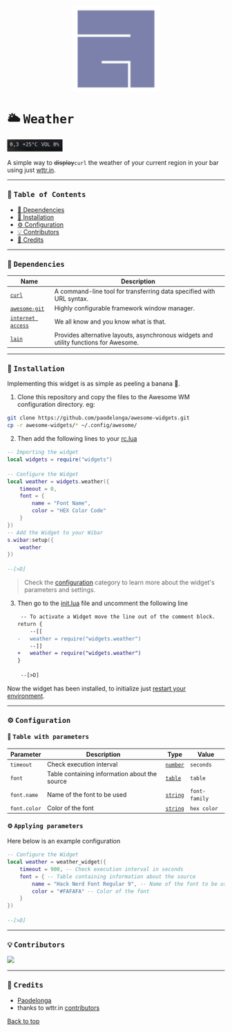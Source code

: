 <p align="center">
  <img src="./docs/awesome64.png" width="200" alt="Awesome Window Manager">
</p>

# :sun_behind_large_cloud: <samp>Weather</samp>
<img src="./docs/screenshot.png" alt="Widget Preview" width="128">

A simple way to ~~display~~`curl` the weather of your current region in your bar using just [wttr.in](https://github.com/chubin/wttr.in).<br>

---

### :bookmark_tabs: <samp>Table of Contents</samp>
- [:wrench: Dependencies](#wrench-dependencies)
- [:rocket: Installation](#rocket-installation)
- [:gear: Configuration](#gear-configuration)
- [:bulb: Contributors](#bulb-contributors)
- [:bust_in_silhouette: Credits](#bust_in_silhouette-credits)

---

### :wrench: <samp>Dependencies</samp>

|                                Name                                |                                         Description                                   |
| ------------------------------------------------------------------ | ------------------------------------------------------------------------------------- |
|               [`curl`](https://github.com/curl/curl)               |            A command-line tool for transferring data specified with URL syntax.       |
|       [`awesome-git`](https://github.com/awesomewm/awesome)        |                      Highly configurable framework window manager.                    |
| [`internet access`](https://en.wikipedia.org/wiki/Internet_access) |                         We all know and you know what is that.                        |
|             [`lain`](https://github.com/lcpz/lain)                 | Provides alternative layouts, asynchronous widgets and utility functions for Awesome. |

---

### :rocket: <samp>Installation</samp>
Implementing this widget is as simple as peeling a banana :banana:. <br>

1. Clone this repository and copy the files to the Awesome WM configuration directory. eg:

```sh
git clone https://github.com/paodelonga/awesome-widgets.git
cp -r awesome-widgets/* ~/.config/awesome/
```

2. Then add the following lines to your [rc.lua](https://awesomewm.org/apidoc/documentation/07-my-first-awesome.md.html#Explore_Awesome)
 
```lua
-- Importing the widget
local widgets = require("widgets")

-- Configure the Widget
local weather = widgets.weather({
    timeout = 0,
    font = {
        name = "Font Name",
        color = "HEX Color Code"
    }
})
-- Add the Widget to your Wibar
s.wibar:setup({
    weather
})

--[>D]
```

> Check the [configuration](#gear-configuration) category to learn more about the widget's parameters and settings.
    
3. Then go to the [init.lua](./init.lua) file and uncomment the following line

	```diff
	 -- To activate a Widget move the line out of the comment block.
	return {
		--[[
	-   weather = require("widgets.weather")
		--]]
    +   weather = require("widgets.weather")
	}

	 --[>D]
	```

Now the widget has been installed, to initialize just [restart your environment](https://awesomewm.org/apidoc/documentation/07-my-first-awesome.md.html#Wrapping_up).

---

### :gear: <samp>Configuration</samp>

#### :bookmark_tabs: <samp>Table with parameters</samp>

|   Parameter  |                 Description                   |                              Type                          |     Value     |
| ------------ | --------------------------------------------- | ---------------------------------------------------------- | ------------- |
|   `timeout`  |           Check execution interval            | [`number`](https://www.lua.org/manual/5.3/manual.html#2.1) |   `seconds`   |
|    `font`    | Table containing information about the source | [`table`](https://www.lua.org/manual/5.3/manual.html#2.1)  |    `table`    |
|  `font.name` |          Name of the font to be used          | [`string`](https://www.lua.org/manual/5.3/manual.html#2.1) | `font-family` |
| `font.color` |              Color of the font                | [`string`](https://www.lua.org/manual/5.3/manual.html#2.1) |  `hex color`  |

#### :gear: <samp>Applying parameters</samp>

Here below is an example configuration

```lua
-- Configure the Widget
local weather = weather_widget({
    timeout = 900, -- Check execution interval in seconds
    font = { -- Table containing information about the source
        name = "Hack Nerd Font Regular 9", -- Name of the font to be used
        color = "#FAFAFA" -- Color of the font
    }
})

--[>D]
```

---

### :bulb: <samp>Contributors</samp>
<a href="https://github.com/paodelonga/awesome-widgets/graphs/contributors">
    <img src="https://contrib.rocks/image?repo=paodelonga/awesome-widgets"/>
</a>

---

### :bust_in_silhouette: <samp>Credits</samp>
- [Paodelonga](https://github.com/paodelonga/)
- thanks to wttr.in [contributors](https://github.com/chubin/wttr.in/graphs/contributors)<br>

[Back to top](#readme)

<!--
    --[>D]
-->
